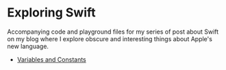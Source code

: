 Exploring Swift
===============

Accompanying code and playground files for my series of post about Swift on my blog where I explore obscure and interesting things about Apple's new language.

* [Variables and Constants][1]

[1]:http://totocaster.com/2014/exploring-swift-variables-constants/
